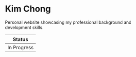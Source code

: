 # Kim Chong

Personal website showcasing my professional background and development skills.

| Status      |
|:-----------:|
| In Progress |
